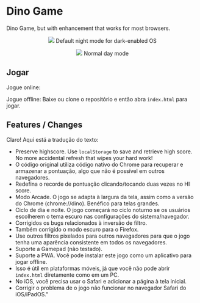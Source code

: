 # Dino Game
 Dino Game, but with enhancement that works for most browsers.

<p align="center">
  <img src="https://i.imgur.com/kIV1YKm.png"/>
  Default night mode for dark-enabled OS
</p>

<p align="center">
  <img src="https://i.imgur.com/krI6KnS.png" />
  Normal day mode
</p>

## Jogar
Jogue online: 

Jogue offline: Baixe ou clone o repositório e então abra ``index.html`` para jogar.

## Features / Changes



Claro! Aqui está a tradução do texto:

- Preserve highscore. Use ``localStorage`` to save and retrieve high score. No more accidental refresh that wipes your hard work!
- O código original utiliza código nativo do Chrome para recuperar e armazenar a pontuação, algo que não é possível em outros navegadores.
- Redefina o recorde de pontuação clicando/tocando duas vezes no HI score.
- Modo Arcade. O jogo se adapta à largura da tela, assim como a versão do Chrome (chrome://dino). Benéfico para telas grandes.
- Ciclo de dia e noite. O jogo começará no ciclo noturno se os usuários escolherem o tema escuro nas configurações do sistema/navegador.
- Corrigidos os bugs relacionados à inversão de filtro.
- Também corrigido o modo escuro para o Firefox.
- Use outros filtros pixelados para outros navegadores para que o jogo tenha uma aparência consistente em todos os navegadores.
- Suporte a Gamepad (não testado).
- Suporte a PWA. Você pode instalar este jogo como um aplicativo para jogar offline.
- Isso é útil em plataformas móveis, já que você não pode abrir ``index.html`` diretamente como em um PC.
- No iOS, você precisa usar o Safari e adicionar a página à tela inicial.
- Corrigir o problema de o jogo não funcionar no navegador Safari do iOS/iPadOS."